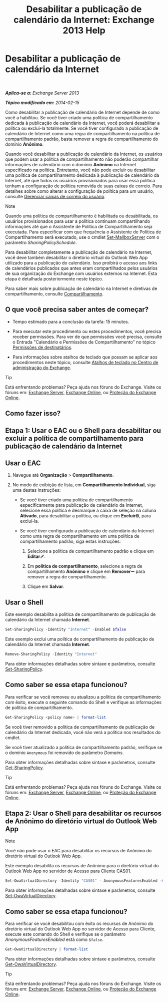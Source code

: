 ﻿---
title: 'Desabilitar a publicação de calendário da Internet: Exchange 2013 Help'
TOCTitle: Desabilitar a publicação de calendário da Internet
ms:assetid: f26dbf04-9dae-460f-a987-2ad3dfbc7b7e
ms:mtpsurl: https://technet.microsoft.com/pt-br/library/JJ853047(v=EXCHG.150)
ms:contentKeyID: 50556310
ms.date: 05/22/2018
mtps_version: v=EXCHG.150
ms.translationtype: MT
---

# Desabilitar a publicação de calendário da Internet

 

_**Aplica-se a:** Exchange Server 2013_

_**Tópico modificado em:** 2014-02-15_

Como desabilitar a publicação de calendário de Internet depende de como você a habilitou. Se você tiver criado uma política de compartilhamento dedicada à publicação de calendário da Internet, você poderá desabilitar a política ou excluí-la totalmente. Se você tiver configurado a publicação de calendário de Internet como uma regra de compartilhamento na política de compartilhamento padrão, basta remover a regra de compartilhamento do domínio **Anônimo**.

Quando você desabilitar a publicação de calendário da Internet, os usuários que podem usar a política de compartilhamento não poderão compartilhar informações de calendário com o domínio **Anônimo** na Internet especificado na política. Entretanto, você não pode excluir ou desabilitar uma política de compartilhamento dedicada à publicação de calendário da Internet, até que todos os usuários provisionados para usar essa política tenham a configuração de política removida de suas caixas de correio. Para detalhes sobre como alterar a configuração de política para um usuário, consulte [Gerenciar caixas de correio do usuário](https://docs.microsoft.com/pt-br/exchange/recipients-in-exchange-online/manage-user-mailboxes/manage-user-mailboxes).


> [!NOTE]
> Quando uma política de compartilhamento é habilitada ou desabilitada, os usuários provisionados para usar a política continuam compartilhando informações até que o Assistente de Política de Compartilhamento seja executada. Para especificar com que frequência o Assistente de Política de Compartilhamento será executado, use o cmdlet <A href="https://technet.microsoft.com/pt-br/library/aa998651(v=exchg.150)">Set-MailboxServer</A> com o parâmetro <EM>SharingPolicySchedule</EM>.



Para desabilitar completamente a publicação de calendário na Internet, você deve também desabilitar o diretório virtual do Outlook Web App utilizado para a publicação do calendário. Isso proibirá o acesso aos links de calendários publicados que antes eram compartilhados pelos usuários de sua organização do Exchange com usuários externos na Internet. Esta etapa é detalhada posteriormente neste tópico.

Para saber mais sobre publicação de calendário na Internet e diretivas de compartilhamento, consulte [Compartilhamento](sharing-exchange-2013-help.md).

## O que você precisa saber antes de começar?

  - Tempo estimado para a conclusão da tarefa: 15 minutos.

  - Para executar este procedimento ou estes procedimentos, você precisa receber permissões. Para ver de que permissões você precisa, consulte o Entrada "Calendário e Permissões de Compartilhamento" no tópico [Permissões de destinatários](recipients-permissions-exchange-2013-help.md).

  - Para informações sobre atalhos de teclado que possam se aplicar aos procedimentos neste tópico, consulte [Atalhos de teclado no Centro de administração do Exchange](keyboard-shortcuts-in-the-exchange-admin-center-exchange-online-protection-help.md).


> [!TIP]
> Está enfrentando problemas? Peça ajuda nos fóruns do Exchange. Visite os fóruns em: <A href="https://go.microsoft.com/fwlink/p/?linkid=60612">Exchange Server</A>, <A href="https://go.microsoft.com/fwlink/p/?linkid=267542">Exchange Online</A>, ou <A href="https://go.microsoft.com/fwlink/p/?linkid=285351">Proteção do Exchange Online</A>.



## Como fazer isso?

## Etapa 1: Usar o EAC ou o Shell para desabilitar ou excluir a política de compartilhamento para publicação de calendário da Internet

## Usar o EAC

1.  Navegue até **Organização** \> **Compartilhamento**.

2.  No modo de exibição de lista, em **Compartilhamento Individual**, siga uma destas instruções:
    
      - Se você tiver criado uma política de compartilhamento especificamente para publicação de calendário da Internet, selecione essa política e desmarque a caixa de seleção na coluna **Ativado**, para desabilitar a política, ou clique em **Excluir**![Excluir ícone](images/JJ673559.14f639f6-61e8-4418-bbfb-0db14de9d2f5(EXCHG.150).gif "Excluir ícone"), para excluí-la.
    
      - Se você tiver configurado a publicação de calendário da Internet como uma regra de compartilhamento em uma política de compartilhamento padrão, siga estas instruções:
        
        1.  Selecione a política de compartilhamento padrão e clique em **Editar**![Ícone de edição](images/JJ218640.6f53ccb2-1f13-4c02-bea0-30690e6ea71d(EXCHG.150).gif "Ícone de edição").
        
        2.  Em **política de compartilhamento**, selecione a regra de compartilhamento **Anônimo** e clique em **Remover**![ícone Remover](images/JJ657492.479b6ced-8d64-4277-a725-f17fea202b28(EXCHG.150).gif "ícone Remover") para remover a regra de compartilhamento.
        
        3.  Clique em **Salvar**.

## Usar o Shell

Este exemplo desabilita a política de compartilhamento de publicação de calendário da Internet chamada **Internet**.

```powershell
Set-SharingPolicy -Identity "Internet" -Enabled $false
```

Este exemplo exclui uma política de compartilhamento de publicação de calendário da Internet chamada **Internet**.

```powershell
Remove-SharingPolicy -Identity "Internet"
```

Para obter informações detalhadas sobre sintaxe e parâmetros, consulte [Set-SharingPolicy](https://technet.microsoft.com/pt-br/library/dd297931\(v=exchg.150\)).

## Como saber se essa etapa funcionou?

Para verificar se você removeu ou atualizou a política de compartilhamento com êxito, execute o seguinte comando do Shell e verifique as informações de política de compartilhamento.

```powershell
Get-SharingPolicy <policy name> | format-list
```

Se você tiver removido a política de compartilhamento de publicação de calendário da Internet dedicada, você não verá a política nos resultados do cmdlet.

Se você tiver atualizado a política de compartilhamento padrão, verifique se o domínio `Anonymous` foi removido do parâmetro *Domains*.

Para obter informações detalhadas sobre sintaxe e parâmetros, consulte [Get-SharingPolicy](https://technet.microsoft.com/pt-br/library/dd335081\(v=exchg.150\)).


> [!TIP]
> Está enfrentando problemas? Peça ajuda nos fóruns do Exchange. Visite os fóruns em: <A href="https://go.microsoft.com/fwlink/p/?linkid=60612">Exchange Server</A>, <A href="https://go.microsoft.com/fwlink/p/?linkid=267542">Exchange Online</A>, ou <A href="https://go.microsoft.com/fwlink/p/?linkid=285351">Proteção do Exchange Online</A>.



## Etapa 2: Usar o Shell para desabilitar os recursos de Anônimo do diretório virtual do Outlook Web App


> [!NOTE]
> Você não pode usar o EAC para desabilitar os recursos de Anônimo do diretório virtual do Outlook Web App.



Este exemplo desabilita os recursos de Anônimo para o diretório virtual do Outlook Web App no servidor de Acesso para Cliente CAS01.

```powershell
Set-OwaVirtualDirectory -Identity "CAS01" - AnonymousFeaturesEnabled -$false
```

Para obter informações detalhadas sobre sintaxe e parâmetros, consulte [Set-OwaVirtualDirectory](https://technet.microsoft.com/pt-br/library/bb123515\(v=exchg.150\)).

## Como saber se essa etapa funcionou?

Para verificar se você desabilitou com êxito os recursos de Anônimo do diretório virtual do Outlook Web App no servidor de Acesso para Cliente, execute este comando do Shell e verifique se o parâmetro *AnonymousFeaturesEnabled* está como `$false`.

```powershell
Get-OwaVirtualDirectory | format-list
```

Para obter informações detalhadas sobre sintaxe e parâmetros, consulte [Get-OwaVirtualDirectory](https://technet.microsoft.com/pt-br/library/aa998588\(v=exchg.150\)).


> [!TIP]
> Está enfrentando problemas? Peça ajuda nos fóruns do Exchange. Visite os fóruns em: <A href="https://go.microsoft.com/fwlink/p/?linkid=60612">Exchange Server</A>, <A href="https://go.microsoft.com/fwlink/p/?linkid=267542">Exchange Online</A>, ou <A href="https://go.microsoft.com/fwlink/p/?linkid=285351">Proteção do Exchange Online</A>.


